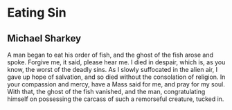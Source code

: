 # Eating Sin
## Michael Sharkey
A man began to eat his order of fish, and the ghost of the fish arose and
spoke. Forgive me, it said, please hear me. I died in despair, which is, as
you know, the worst of the deadly sins. As I slowly suffocated in the alien
air, I gave up hope of salvation, and so died without the consolation of
religion. In your compassion and mercy, have a Mass said for me, and pray for
my soul. With that, the ghost of the fish vanished, and the man,
congratulating himself on possessing the carcass of such a remorseful
creature, tucked in.
